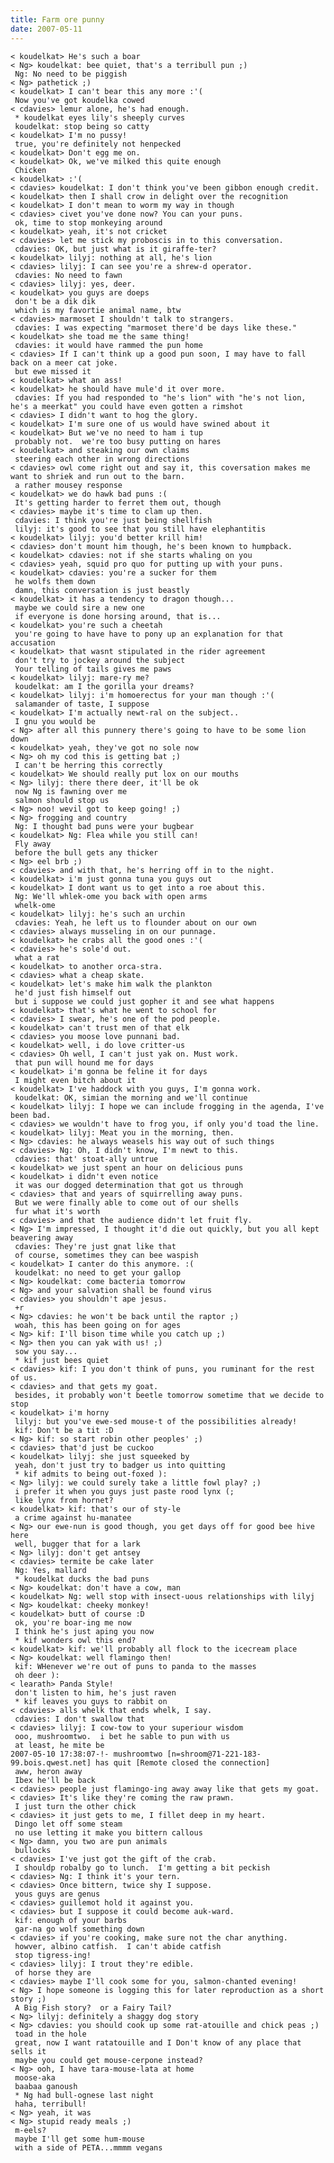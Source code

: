 ```yaml
---
title: Farm ore punny
date: 2007-05-11
---
```


    < koudelkat> He's such a boar
    < Ng> koudelkat: bee quiet, that's a terribull pun ;)
     Ng: No need to be piggish
    < Ng> pathetick ;)
    < koudelkat> I can't bear this any more :'(
     Now you've got koudelka cowed
    < cdavies> lemur alone, he's had enough.
     * koudelkat eyes lily's sheeply curves
     koudelkat: stop being so catty
    < koudelkat> I'm no pussy!
     true, you're definitely not henpecked
    < koudelkat> Don't egg me on.
    < koudelkat> Ok, we've milked this quite enough
     Chicken
    < koudelkat> :'(
    < cdavies> koudelkat: I don't think you've been gibbon enough credit.
    < koudelkat> then I shall crow in delight over the recognition
    < koudelkat> I don't mean to worm my way in though
    < cdavies> civet you've done now? You can your puns.
     ok, time to stop monkeying around
    < koudelkat> yeah, it's not cricket
    < cdavies> let me stick my proboscis in to this conversation.
     cdavies: OK, but just what is it giraffe-ter?
    < koudelkat> lilyj: nothing at all, he's lion
    < cdavies> lilyj: I can see you're a shrew-d operator.
     cdavies: No need to fawn
    < cdavies> lilyj: yes, deer.
    < koudelkat> you guys are doeps
     don't be a dik dik
     which is my favortie animal name, btw
    < cdavies> marmoset I shouldn't talk to strangers.
     cdavies: I was expecting "marmoset there'd be days like these."
    < koudelkat> she toad me the same thing!
     cdavies: it would have rammed the pun home
    < cdavies> If I can't think up a good pun soon, I may have to fall back on a meer cat joke.
     but ewe missed it
    < koudelkat> what an ass!
    < koudelkat> he should have mule'd it over more.
     cdavies: If you had responded to "he's lion" with "he's not lion, he's a meerkat" you could have even gotten a rimshot
    < cdavies> I didn't want to hog the glory.
    < koudelkat> I'm sure one of us would have swined about it
    < koudelkat> But we've no need to ham i tup
     probably not.  we're too busy putting on hares
    < koudelkat> and steaking our own claims
     steering each other in wrong directions
    < cdavies> owl come right out and say it, this coversation makes me want to shriek and run out to the barn.
     a rather mousey response
    < koudelkat> we do hawk bad puns :(
     It's getting harder to ferret them out, though
    < cdavies> maybe it's time to clam up then.
     cdavies: I think you're just being shellfish
     lilyj: it's good to see that you still have elephantitis
    < koudelkat> lilyj: you'd better krill him!
    < cdavies> don't mount him though, he's been known to humpback.
    < koudelkat> cdavies: not if she starts whaling on you
    < cdavies> yeah, squid pro quo for putting up with your puns.
    < koudelkat> cdavies: you're a sucker for them
     he wolfs them down
     damn, this conversation is just beastly
    < koudelkat> it has a tendency to dragon though...
     maybe we could sire a new one
     if everyone is done horsing around, that is...
    < koudelkat> you're such a cheetah
     you're going to have have to pony up an explanation for that accusation
    < koudelkat> that wasnt stipulated in the rider agreement
     don't try to jockey around the subject
     Your telling of tails gives me paws
    < koudelkat> lilyj: mare-ry me?
     koudelkat: am I the gorilla your dreams?
    < koudelkat> lilyj: i'm homoerectus for your man though :'(
     salamander of taste, I suppose
    < koudelkat> I'm actually newt-ral on the subject..
     I gnu you would be
    < Ng> after all this punnery there's going to have to be some lion down
    < koudelkat> yeah, they've got no sole now
    < Ng> oh my cod this is getting bat ;)
     I can't be herring this correctly
    < koudelkat> We should really put lox on our mouths
    < Ng> lilyj: there there deer, it'll be ok
     now Ng is fawning over me
     salmon should stop us
    < Ng> noo! wevil got to keep going! ;)
    < Ng> frogging and country
     Ng: I thought bad puns were your bugbear
    < koudelkat> Ng: Flea while you still can!
     Fly away
     before the bull gets any thicker
    < Ng> eel brb ;)
    < cdavies> and with that, he's herring off in to the night.
    < koudelkat> i'm just gonna tuna you guys out
    < koudelkat> I dont want us to get into a roe about this.
     Ng: We'll whlek-ome you back with open arms
     whelk-ome
    < koudelkat> lilyj: he's such an urchin
     cdavies: Yeah, he left us to flounder about on our own
    < cdavies> always musseling in on our punnage.
    < koudelkat> he crabs all the good ones :'(
    < cdavies> he's sole'd out.
     what a rat
    < koudelkat> to another orca-stra.
    < cdavies> what a cheap skate.
    < koudelkat> let's make him walk the plankton
     he'd just fish himself out
     but i suppose we could just gopher it and see what happens
    < koudelkat> that's what he went to school for
    < cdavies> I swear, he's one of the pod people.
    < koudelkat> can't trust men of that elk
    < cdavies> you moose love punnani bad.
    < koudelkat> well, i do love critter-us
    < cdavies> Oh well, I can't just yak on. Must work.
     that pun will hound me for days
    < koudelkat> i'm gonna be feline it for days
     I might even bitch about it
    < koudelkat> I've haddock with you guys, I'm gonna work.
     koudelkat: OK, simian the morning and we'll continue
    < koudelkat> lilyj: I hope we can include frogging in the agenda, I've been bad.
    < cdavies> we wouldn't have to frog you, if only you'd toad the line.
    < koudelkat> lilyj: Meat you in the morning, then.
    < Ng> cdavies: he always weasels his way out of such things
    < cdavies> Ng: Oh, I didn't know, I'm newt to this.
     cdavies: that' stoat-ally untrue
    < koudelkat> we just spent an hour on delicious puns
    < koudelkat> i didn't even notice
     it was our dogged determination that got us through
    < cdavies> that and years of squirrelling away puns.
     But we were finally able to come out of our shells
     fur what it's worth
    < cdavies> and that the audience didn't let fruit fly.
    < Ng> I'm impressed, I thought it'd die out quickly, but you all kept beavering away
     cdavies: They're just gnat like that
     of course, sometimes they can bee waspish
    < koudelkat> I canter do this anymore. :(
     koudelkat: no need to get your gallop
    < Ng> koudelkat: come bacteria tomorrow
    < Ng> and your salvation shall be found virus
    < cdavies> you shouldn't ape jesus.
     +r
    < Ng> cdavies: he won't be back until the raptor ;)
     woah, this has been going on for ages
    < Ng> kif: I'll bison time while you catch up ;)
    < Ng> then you can yak with us! ;)
     sow you say...
     * kif just bees quiet
    < cdavies> kif: I you don't think of puns, you ruminant for the rest of us.
    < cdavies> and that gets my goat.
     besides, it probably won't beetle tomorrow sometime that we decide to stop
    < koudelkat> i'm horny
     lilyj: but you've ewe-sed mouse-t of the possibilities already!
     kif: Don't be a tit :D
    < Ng> kif: so start robin other peoples' ;)
    < cdavies> that'd just be cuckoo
    < koudelkat> lilyj: she just squeeked by
     yeah, don't just try to badger us into quitting
     * kif admits to being out-foxed ):
    < Ng> lilyj: we could surely take a little fowl play? ;)
     i prefer it when you guys just paste rood lynx (;
     like lynx from hornet?
    < koudelkat> kif: that's our of sty-le
     a crime against hu-manatee
    < Ng> our ewe-nun is good though, you get days off for good bee hive here
     well, bugger that for a lark
    < Ng> lilyj: don't get antsey
    < cdavies> termite be cake later
     Ng: Yes, mallard
     * koudelkat ducks the bad puns
    < Ng> koudelkat: don't have a cow, man
    < koudelkat> Ng: well stop with insect-uous relationships with lilyj
    < Ng> koudelkat: cheeky monkey!
    < koudelkat> butt of course :D
     ok, you're boar-ing me now
     I think he's just aping you now
     * kif wonders owl this end?
    < koudelkat> kif: we'll probably all flock to the icecream place
    < Ng> koudelkat: well flamingo then!
     kif: WHenever we're out of puns to panda to the masses
     oh deer ):
    < learath> Panda Style!
     don't listen to him, he's just raven
     * kif leaves you guys to rabbit on
    < cdavies> alls whelk that ends whelk, I say.
     cdavies: I don't swallow that
    < cdavies> lilyj: I cow-tow to your superiour wisdom
     ooo, mushroomtwo.  i bet he sable to pun with us
     at least, he mite be
    2007-05-10 17:38:07-!- mushroomtwo [n=shroom@71-221-183-99.bois.qwest.net] has quit [Remote closed the connection]
     aww, heron away
     Ibex he'll be back
    < cdavies> people just flamingo-ing away away like that gets my goat.
    < cdavies> It's like they're coming the raw prawn.
     I just turn the other chick
    < cdavies> it just gets to me, I fillet deep in my heart.
     Dingo let off some steam
     no use letting it make you bittern callous
    < Ng> damn, you two are pun animals
     bullocks
    < cdavies> I've just got the gift of the crab.
     I shouldp robalby go to lunch.  I'm getting a bit peckish
    < cdavies> Ng: I think it's your tern.
    < cdavies> Once bittern, twice shy I suppose.
     yous guys are genus
    < cdavies> guillemot hold it against you.
    < cdavies> but I suppose it could become auk-ward.
     kif: enough of your barbs
     gar-na go wolf something down
    < cdavies> if you're cooking, make sure not the char anything.
     howver, albino catfish.  I can't abide catfish
     stop tigress-ing!
    < cdavies> lilyj: I trout they're edible.
     of horse they are
    < cdavies> maybe I'll cook some for you, salmon-chanted evening!
    < Ng> I hope someone is logging this for later reproduction as a short story ;)
     A Big Fish story?  or a Fairy Tail?
    < Ng> lilyj: definitely a shaggy dog story
    < Ng> cdavies: you should cook up some rat-atouille and chick peas ;)
     toad in the hole
     great, now I want ratatouille and I Don't know of any place that sells it
     maybe you could get mouse-cerpone instead?
    < Ng> ooh, I have tara-mouse-lata at home
     moose-aka
     baabaa ganoush
     * Ng had bull-ognese last night
     haha, terribull!
    < Ng> yeah, it was
    < Ng> stupid ready meals ;)
     m-eels?
     maybe I'll get some hum-mouse
     with a side of PETA...mmmm vegans
